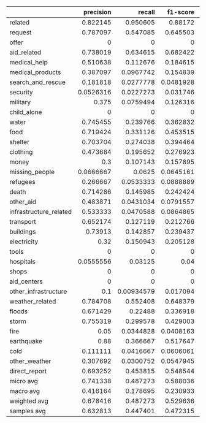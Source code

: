|                        |   precision |     recall |   f1-score |   support |
|:-----------------------|------------:|-----------:|-----------:|----------:|
| related                |   0.822145  | 0.950605   |  0.88172   |      1984 |
| request                |   0.787097  | 0.547085   |  0.645503  |       446 |
| offer                  |   0         | 0          |  0         |        20 |
| aid_related            |   0.738019  | 0.634615   |  0.682422  |      1092 |
| medical_help           |   0.510638  | 0.112676   |  0.184615  |       213 |
| medical_products       |   0.387097  | 0.0967742  |  0.154839  |       124 |
| search_and_rescue      |   0.181818  | 0.0277778  |  0.0481928 |        72 |
| security               |   0.0526316 | 0.0227273  |  0.031746  |        44 |
| military               |   0.375     | 0.0759494  |  0.126316  |        79 |
| child_alone            |   0         | 0          |  0         |         0 |
| water                  |   0.745455  | 0.239766   |  0.362832  |       171 |
| food                   |   0.719424  | 0.331126   |  0.453515  |       302 |
| shelter                |   0.703704  | 0.274038   |  0.394464  |       208 |
| clothing               |   0.473684  | 0.195652   |  0.276923  |        46 |
| money                  |   0.3       | 0.107143   |  0.157895  |        56 |
| missing_people         |   0.0666667 | 0.0625     |  0.0645161 |        32 |
| refugees               |   0.266667  | 0.0533333  |  0.0888889 |        75 |
| death                  |   0.714286  | 0.145985   |  0.242424  |       137 |
| other_aid              |   0.483871  | 0.0431034  |  0.0791557 |       348 |
| infrastructure_related |   0.533333  | 0.0470588  |  0.0864865 |       170 |
| transport              |   0.652174  | 0.127119   |  0.212766  |       118 |
| buildings              |   0.73913   | 0.142857   |  0.239437  |       119 |
| electricity            |   0.32      | 0.150943   |  0.205128  |        53 |
| tools                  |   0         | 0          |  0         |        20 |
| hospitals              |   0.0555556 | 0.03125    |  0.04      |        32 |
| shops                  |   0         | 0          |  0         |         9 |
| aid_centers            |   0         | 0          |  0         |        34 |
| other_infrastructure   |   0.1       | 0.00934579 |  0.017094  |       107 |
| weather_related        |   0.784708  | 0.552408   |  0.648379  |       706 |
| floods                 |   0.671429  | 0.22488    |  0.336918  |       209 |
| storm                  |   0.755319  | 0.299578   |  0.429003  |       237 |
| fire                   |   0.05      | 0.0344828  |  0.0408163 |        29 |
| earthquake             |   0.88      | 0.366667   |  0.517647  |       240 |
| cold                   |   0.111111  | 0.0416667  |  0.0606061 |        48 |
| other_weather          |   0.307692  | 0.0300752  |  0.0547945 |       133 |
| direct_report          |   0.693252  | 0.453815   |  0.548544  |       498 |
| micro avg              |   0.741338  | 0.487273   |  0.588036  |      8211 |
| macro avg              |   0.416164  | 0.178695   |  0.230933  |      8211 |
| weighted avg           |   0.678416  | 0.487273   |  0.529636  |      8211 |
| samples avg            |   0.632813  | 0.447401   |  0.472315  |      8211 |